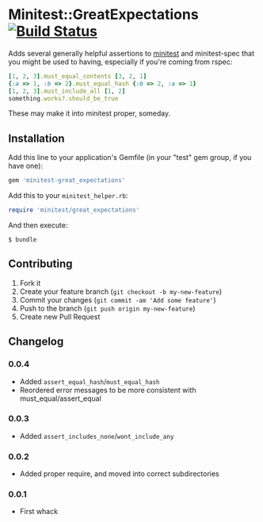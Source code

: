 # Minitest::GreatExpectations [![Build Status](https://api.travis-ci.org/mceachen/minitest-great_expectations.png?branch=master)](https://travis-ci.org/mceachen/minitest-great_expectations)

Adds several generally helpful assertions to [minitest](http://docs.seattlerb.org/minitest/) and minitest-spec that you might be used to
having, especially if you're coming from rspec:

``` ruby
[1, 2, 3].must_equal_contents [3, 2, 1]
{:a => 1, :b => 2}.must_equal_hash {:b => 2, :a => 1}
[1, 2, 3].must_include_all [1, 2]
something.works?.should_be_true
```

These may make it into minitest proper, someday.

## Installation

Add this line to your application's Gemfile (in your "test" gem group, if you have one):

``` ruby
gem 'minitest-great_expectations'
```

Add this to your ```minitest_helper.rb```:

``` ruby
require 'minitest/great_expectations'
```

And then execute:

    $ bundle

## Contributing

1. Fork it
2. Create your feature branch (`git checkout -b my-new-feature`)
3. Commit your changes (`git commit -am 'Add some feature'`)
4. Push to the branch (`git push origin my-new-feature`)
5. Create new Pull Request

## Changelog

### 0.0.4

* Added ```assert_equal_hash```/```must_equal_hash```
* Reordered error messages to be more consistent with must_equal/assert_equal

### 0.0.3

* Added ```assert_includes_none```/```wont_include_any```

### 0.0.2

* Added proper require, and moved into correct subdirectories

### 0.0.1

* First whack
